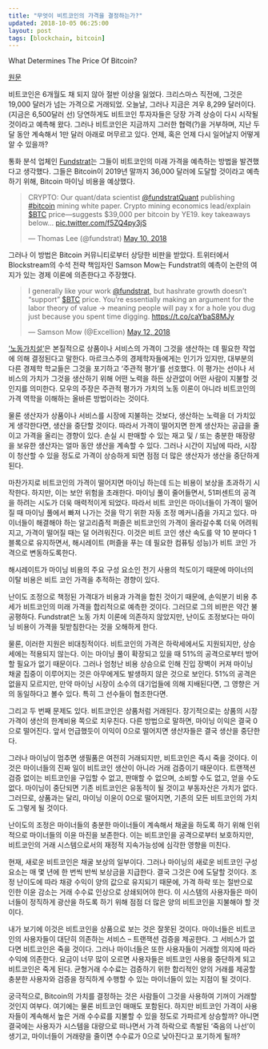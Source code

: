 ```yaml
---
title: "무엇이 비트코인의 가격을 결정하는가?"
updated: 2018-10-05 06:25:00
layout: post
tags: [blockchain, bitcoin]
---
```


What Determines The Price Of Bitcoin?

[원문](https://www.forbes.com/sites/francescoppola/2018/05/17/what-determines-the-price-of-bitcoin)

비트코인은 6개월도 채 되지 않아 절반 이상을 잃었다. 크리스마스 직전에, 그것은 19,000 달러가 넘는 가격으로 거래되었. 오늘날, 그러나 지금은 겨우 8,299 달러이다. (지금은 6,500달러 선) 당연하게도 비트코인 투자자들은 당장 가격 상승이 다시 시작될 것이라고 예측해 왔다. 그러나 비트코인은 지금까지 그러한 협력(?)을 거부하며, 지난 두 달 동안 계속해서 1만 달러 아래로 머무르고 있다. 언제, 혹은 언제 다시 일어날지 어떻게 알 수 있을까?

통화 분석 업체인 [Fundstrat](https://www.fundstrat.com/)는 그들이 비트코인의 미래 가격을 예측하는 방법을 발견했다고 생각했다. 그들은 Bitcoin이 2019년 말까지 36,000 달러에 도달할 것이라고 예측하기 위해, Bitcoin 마이닝 비용을 예상했다.

<div class="jekyll-twitter-plugin"><blockquote class="twitter-tweet"><p lang="en" dir="ltr">CRYPTO: Our quant/data scientist <a href="https://twitter.com/fundstratQuant?ref_src=twsrc%5Etfw">@fundstratQuant</a> publishing <a href="https://twitter.com/hashtag/bitcoin?src=hash&amp;ref_src=twsrc%5Etfw">#bitcoin</a> mining white paper. Crypto mining economics lead/explain <a href="https://twitter.com/search?q=%24BTC&amp;src=ctag&amp;ref_src=twsrc%5Etfw">$BTC</a> price—suggests $39,000 per bitcoin by YE19. key takeaways below... <a href="https://t.co/f5ZQ4py3jS">pic.twitter.com/f5ZQ4py3jS</a></p>&mdash; Thomas Lee (@fundstrat) <a href="https://twitter.com/fundstrat/status/994566148007055361?ref_src=twsrc%5Etfw">May 10, 2018</a></blockquote>
<script async="" src="https://platform.twitter.com/widgets.js" charset="utf-8"></script>
</div>

그러나 이 방법은 Bitcoin 커뮤니티로부터 상당한 비판을 받았다. 트위터에서 Blockstream의 수석 전략 책임자인 Samson Mow는 Fundstrat의 예측이 논란의 여지가 있는 경제 이론에 의존한다고 주장했다.

<div class="jekyll-twitter-plugin"><blockquote class="twitter-tweet"><p lang="en" dir="ltr">I generally like your work <a href="https://twitter.com/fundstrat?ref_src=twsrc%5Etfw">@fundstrat</a>, but hashrate growth doesn’t “support” <a href="https://twitter.com/search?q=%24BTC&amp;src=ctag&amp;ref_src=twsrc%5Etfw">$BTC</a> price. You’re essentially making an argument for the labor theory of value -&gt; meaning people will pay x for a hole you dug just because you spent time digging. <a href="https://t.co/caYbaS8MJy">https://t.co/caYbaS8MJy</a></p>&mdash; Samson Mow (@Excellion) <a href="https://twitter.com/Excellion/status/995178042443141120?ref_src=twsrc%5Etfw">May 12, 2018</a></blockquote>
<script async="" src="https://platform.twitter.com/widgets.js" charset="utf-8"></script>
</div>

[‘노동가치설’](https://terms.naver.com/entry.nhn?docId=1076599&cid=40942&categoryId=31846)은 본질적으로 상품이나 서비스의 가격이 그것을 생산하는 데 필요한 작업에 의해 결정된다고 말한다. 마르크스주의 경제학자들에게는 인기가 있지만, 대부분의 다른 경제학 학교들은 그것을 포기하고 ‘주관적 평가’를 선호했다. 이 평가는 선이나 서비스의 가치가 그것을 생산하기 위해 어떤 노력을 하든 상관없이 어떤 사람이 지불할 것인지를 의미한다. 모우의 주장은 주관적 평가가 가치의 노동 이론이 아니라 비트코인의 가격 역학을 이해하는 올바른 방법이라는 것이다.

물론 생산자가 상품이나 서비스를 시장에 지불하는 것보다, 생산하는 노력을 더 가치있게 생각한다면, 생산을 중단할 것이다. 따라서 가격이 떨어지면 한계 생산자는 공급을 줄이고 가격을 올리는 경향이 있다. 손실 시 판매할 수 있는 재고 및 / 또는 충분한 매장량을 보유한 생산자는 얼마 동안 생산을 계속할 수 있다. 그러나 시간이 지남에 따라, 시장이 청산할 수 있을 정도로 가격이 상승하게 되면 점점 더 많은 생산자가 생산을 중단하게 된다.

마찬가지로 비트코인의 가격이 떨어지면 마이닝 하는데 드는 비용이 보상을 초과하기 시작한다. 하지만, 이는 보안 위험을 초래한다. 마이닝 풀이 줄어들면서, 51퍼센트의 공격을 하려는 시도가 더욱 매력적이게 되었다. 따라서 비트 코인은 마이너들이 가격이 떨어질 때 마이닝 풀에서 빠져 나가는 것을 막기 위한 자동 조정 메커니즘을 가지고 있다. 마이너들이 해결해야 하는 알고리즘적 퍼즐은 비트코인의 가격이 올라갈수록 더욱 어려워지고, 가격이 떨어질 때는 덜 어려워진다. 이것은 비트 코인 생산 속도를 약 10 분마다 1 블록으로 유지하면서, 해시레이트 (퍼즐을 푸는 데 필요한 컴퓨팅 성능)가 비트 코인 가격으로 변동하도록한다.

해시레이트가 마이닝 비용의 주요 구성 요소인 전기 사용의 척도이기 때문에 마이너의 이탈 비용은 비트 코인 가격을 추적하는 경향이 있다. 

난이도 조정으로 책정된 가격대가 비용과 가격을 합친 것이기 때문에, 손익분기 비용 추세가 비트코인의 미래 가격을 합리적으로 예측한 것이다. 그러므로 그의 비판은 약간 불공평하다. Fundstrat은 노동 가치 이론에 의존하지 않았지만, 난이도 조정보다는 마이닝 비용이 가격을 뒷받침한다는 것을 오해하게 한다.

물론, 이러한 지원은 비대칭적이다. 비트코인의 가격은 하락세에서도 지원되지만, 상승세에는 적용되지 않는다. 이는 마이닝 풀이 확장되고 있을 때 51%의 공격으로부터 방어할 필요가 없기 때문이다. 그러나 엄청난 비용 상승으로 인해 진입 장벽이 커져 마이닝 채굴 집중이 이루어지는 것은 아무에게도 발생하지 않은 것으로 보인다. 51%의 공격은 없을지 모르지만, 만약 마이닝 시장이 소수의 대기업들에 의해 지배된다면, 그 영향은 거의 동일하다고 볼수 있다. 특히 그 선수들이 협조한다면.

그리고 두 번째 문제도 있다. 비트코인은 상품처럼 거래된다. 장기적으로는 상품의 시장가격이 생산의 한계비용 쪽으로 치우친다. 다른 방법으로 말하면, 마이닝 이익은 결국 0으로 떨어진다. 앞서 언급했듯이 이익이 0으로 떨어지면 생산자들은 결국 생산을 중단한다.

그러나 마이닝이 멈추면 생필품은 여전히 거래되지만, 비트코인은 즉시 죽을 것이다. 이것은 마이너들의 진짜 일이 비트코인 생산이 아니라 거래 검증이기 때문이다. 트랜잭션 검증 없이는 비트코인을 구입할 수 없고, 판매할 수 없으며, 소비할 수도 없고, 얻을 수도 없다. 마이닝이 중단되면 기존 비트코인은 유동적이 될 것이고 부동자산은 가치가 없다. 그러므로, 상품과는 달리, 마이닝 이윤이 0으로 떨어지면, 기존의 모든 비트코인의 가치도 그렇게 될 것이다.

난이도의 조정은 마이너들의 충분한 마이너들이 계속해서 채굴을 하도록 하기 위해 인위적으로 마이너들의 이윤 마진을 보존한다. 이는 비트코인을 공격으로부터 보호하지만, 비트코인의 거래 시스템으로서의 재정적 지속가능성에 심각한 영향을 미친다.

현재, 새로운 비트코인은 채굴 보상의 일부이다. 그러나 마이닝의 새로운 비트코인 구성요소는 매 몇 년에 한 번씩 반씩 보상금을 지급한다. 결국 그것은 0에 도달할 것이다. 조정 난이도에 따라 채광 수익이 양의 값으로 유지되기 때문에, 가격 하락 또는 절반으로 인한 이윤 감소는 거래 수수료 인상으로 상쇄되어야 한다. 이 시스템의 사용자들은 마이너들이 정직하게 광산을 하도록 하기 위해 점점 더 많은 양의 비트코인을 지불해야 할 것이다.

내가 보기에 이것은 비트코인을 상품으로 보는 것은 잘못된 것이다. 마이너들은 비트코인의 사용자들이 대단히 의존하는 서비스 – 트랜잭션 검증을 제공한다. 그 서비스가 없다면 비트코인은 죽을 것이다. 그러나 마이너들은 또한 사용자들이 거래할 의지에 따라 수익에 의존한다. 요금이 너무 많이 오르면 사용자들은 비트코인 사용을 중단하게 되고 비트코인은 죽게 된다. 균형거래 수수료는 검증하기 위한 합리적인 양의 거래를 제공할 충분한 사용자와 검증을 정직하게 수행할 수 있는 마이너들이 있는 지점이 될 것이다.

궁극적으로, Bitcoin의 가치를 결정하는 것은 사람들이 그것을 사용하여 기꺼이 거래할 것인지 여부다. 여기에는 물론 비트코인 매매도 포함된다. 하지만 비트코인 가격이 사용자들이 계속해서 높은 거래 수수료를 지불할 수 있을 정도로 가파르게 상승할까? 아니면 결국에는 사용자가 시스템을 대량으로 떠나면서 가격 하락으로 촉발된 ‘죽음의 나선’이 생기고, 마이너들이 거래량을 줄이면 수수료가 0으로 낮아진다고 포기하게 될까?